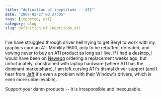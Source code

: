 ```yaml
---
title: "definition of ineptitude -- ATI"
date: "2007-03-27 00:27:05"
tags: [imported, ati]
category: blog
slug: definition_of_ineptitude_ati
---
```


I've have struggled through driver hell trying to get Beryl to work with my graphics card an ATI Mobility 9600, only to be rebuffed, defeated, and vowing never to buy an ATI product as long as I live. If I had a desktop, I would have been on <a href="http://www.newegg.com/" title="Anyone remember the old Egghead stores?">Newegg</a> ordering a replacement weeks ago, but unfortunately, constrained with laptop hardware (where ATI has the dominant marketshare), I am left cursing ATI's dismal driver support (and I hear from <a href="http://jeff.specular.org/">Jeff</a> it's even a problem with their Window's drivers, which is even more unbelievable).

Support your damn products -- it is irresponsible and inexcusable.
